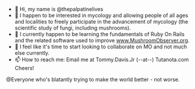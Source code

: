 - 👋 Hi, my name is @thepalpatinelives
- 👀 I happen to be interested in mycology and allowing people of all ages and localities to freely participate in the advancement of mycology (the scientific study of fungi, including mushrooms).
- 🌱 I currently happen to be learning the fundamentals of Ruby On Rails and the related software used to improve www.MushroomObserver.org.
- 💞️ I feel like it's time to start looking to collaborate on MO and not much else currently. 
- 📫 How to reach me: Email me at Tommy.Davis.Jr (--at--) Tutanota.com
Cheers!
<!---
thepalpatinelives/thepalpatinelives is a ✨ special ✨ repository because its `README.md` (this file) appears on your GitHub profile.
You can click the Preview link to take a look at your changes.
--->
@Everyone who's blatantly trying to make the world better - not worse.
